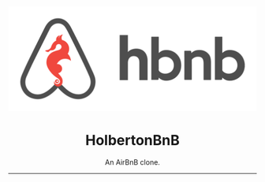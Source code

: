 <p align="center">
  <img src="hbnb_logo.png" alt="HBnB logo">
</p>
<h1 align="center">HolbertonBnB</h1>
<p align="center">An AirBnB clone.</p>

---
